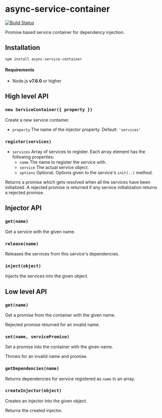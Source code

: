 # async-service-container

[![Build Status](https://travis-ci.org/eetulatja/async-service-container.svg?branch=master)](https://travis-ci.org/eetulatja/async-service-container)

Promise based service container for dependency injection.

## Installation

	npm install async-service-container

#### Requirements

* Node.js **v7.6.0** or higher

## High level API

### `new ServiceContainer({ property })`

Create a new service container.

* `property` The name of the injector property. Default: `'services'`

### `register(services)`

* `services` Array of services to register. Each array element has the following properties:
	* `name` The name to register the service with.
	* `service` The actual service object.
	* `options` Optional. Options given to the service's `init(..)` method.

Returns a promise which gets resolved when all the services have been initialized. A rejected promise is returned if any service initialization returns a rejected promise.

## Injector API

### `get(name)`

Get a service with the given name.

### `release(name)`

Releases the services from this service's dependencies.

### `inject(object)`

Injects the services into the given object.

## Low level API

### `get(name)`

Get a promise from the container with the given name.

Rejected promise returned for an invalid name.

### `set(name, servicePromise)`

Set a promise into the container with the given name.

Throws for an invalid name and promise.

### `getDependencies(name)`

Returns dependencies for service registered as `name` in an array.

### `createInjector(object)`

Creates an injector into the given object.

Returns the created injector.
